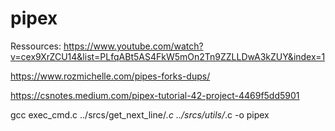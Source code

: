 # pipex

Ressources:
https://www.youtube.com/watch?v=cex9XrZCU14&list=PLfqABt5AS4FkW5mOn2Tn9ZZLLDwA3kZUY&index=1

https://www.rozmichelle.com/pipes-forks-dups/

https://csnotes.medium.com/pipex-tutorial-42-project-4469f5dd5901


gcc exec_cmd.c ../srcs/get_next_line/*.c ../srcs/utils/*.c -o pipex